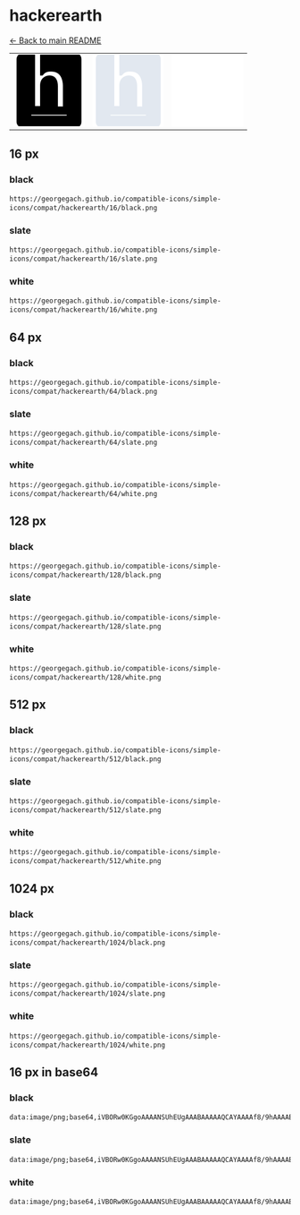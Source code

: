 # hackerearth

[← Back to main README](../../README.md)

<table><tr>
  <td><img src="./128/black.png" width="128" alt="hackerearth black icon" /></td>
  <td><img src="./128/slate.png" width="128" alt="hackerearth slate icon" /></td>
  <td><img src="./128/white.png" width="128" alt="hackerearth white icon" /></td>
</tr></table>

## 16 px

### black
```
https://georgegach.github.io/compatible-icons/simple-icons/compat/hackerearth/16/black.png
```

### slate
```
https://georgegach.github.io/compatible-icons/simple-icons/compat/hackerearth/16/slate.png
```

### white
```
https://georgegach.github.io/compatible-icons/simple-icons/compat/hackerearth/16/white.png
```

## 64 px

### black
```
https://georgegach.github.io/compatible-icons/simple-icons/compat/hackerearth/64/black.png
```

### slate
```
https://georgegach.github.io/compatible-icons/simple-icons/compat/hackerearth/64/slate.png
```

### white
```
https://georgegach.github.io/compatible-icons/simple-icons/compat/hackerearth/64/white.png
```

## 128 px

### black
```
https://georgegach.github.io/compatible-icons/simple-icons/compat/hackerearth/128/black.png
```

### slate
```
https://georgegach.github.io/compatible-icons/simple-icons/compat/hackerearth/128/slate.png
```

### white
```
https://georgegach.github.io/compatible-icons/simple-icons/compat/hackerearth/128/white.png
```

## 512 px

### black
```
https://georgegach.github.io/compatible-icons/simple-icons/compat/hackerearth/512/black.png
```

### slate
```
https://georgegach.github.io/compatible-icons/simple-icons/compat/hackerearth/512/slate.png
```

### white
```
https://georgegach.github.io/compatible-icons/simple-icons/compat/hackerearth/512/white.png
```

## 1024 px

### black
```
https://georgegach.github.io/compatible-icons/simple-icons/compat/hackerearth/1024/black.png
```

### slate
```
https://georgegach.github.io/compatible-icons/simple-icons/compat/hackerearth/1024/slate.png
```

### white
```
https://georgegach.github.io/compatible-icons/simple-icons/compat/hackerearth/1024/white.png
```

## 16 px in base64

### black
```
data:image/png;base64,iVBORw0KGgoAAAANSUhEUgAAABAAAAAQCAYAAAAf8/9hAAAABmJLR0QA/wD/AP+gvaeTAAAAyUlEQVQ4jc3SMU4CURDG8Z8r0KgQGrAxoaC1NF4A7uERPJINHYmFHY1HoKQCQgMxVsYsJiQIBUuA57qwHf/ky5vMm/leMm+ggSlWiSY2fO7l0jTDbYQmKnb8BOd/lHEfHSk6SiHj7hpjxLjBHf48mGXQRSdp6qOHhzwGv3hFEW94wjtqpxq0UU3iRwwwD4uyhlgM4hUWeQxO4jwNrvDicMARnlFKM2nZLEvW3qcpRjv8xg8sk4I0LnCJ+jYRGtTlJMIQX3kb8Y3RGpBlMqVMrwFLAAAAAElFTkSuQmCC
```

### slate
```
data:image/png;base64,iVBORw0KGgoAAAANSUhEUgAAABAAAAAQCAYAAAAf8/9hAAAABmJLR0QA/wD/AP+gvaeTAAABE0lEQVQ4jc2RvS5EURSFv73vXJG4/hIxJgwKrUIhnsBz8AjexCtodBKFTqPTKlVMjGJGFGMiTAZzlmIS5s79yeis6py91/7WydnWaHU2I/NrUA3ARLNeW9h4bL88C5YokKAdvLLj7rYFYf6n49YbGtQrGgZwmHN9bXuZaRJVCjvmCVIDeBOaRVY3IxNYCDDpDOnUwD+nuYn6XAK7EwMEAexcpjjq+4Xkh26DK8HyqK/sD/YxFsESYG99JbkVvI+bSgCKf88hNjMhPv4AmEz/EKCgmWarc8LIhgT+0O4eAVPj/uwajTWwg3TJVkHHWPYFaYDZEwqDYWiuDPMIqZoPkKrkxaQ9qatL3IF3y6eyCuLV4P4bF0FaKgPGewkAAAAASUVORK5CYII=
```

### white
```
data:image/png;base64,iVBORw0KGgoAAAANSUhEUgAAABAAAAAQCAYAAAAf8/9hAAAABmJLR0QA/wD/AP+gvaeTAAAAz0lEQVQ4jc3Svy4EURTH8c8Mq/EvGqvZRKFVihew7+ERPJJGJ1HoNB5BuRWiIaISGRIJP83KMmtndjrf5p7ce8733Jx7JdlOcp8Jd5DkKc08JNkqsYN1E95q6yzWsFu2JLWy2HC2gltUWMUAUw2bBKc4GRdd4QJ7XQSfOEMP5zjEJTbnFQyxMY73McJrPalpiL2fcVEUwXsXwVz8T8FykmO/B1wmOcLSVHaSgyRVy7//iyrJsP6Mj/hAZty4wAL63xt1QV9HSlzjuWshXnDzBXFQlUUS7cWXAAAAAElFTkSuQmCC
```


